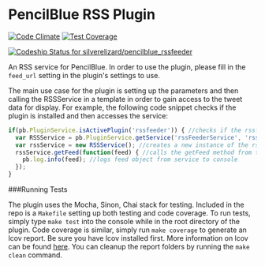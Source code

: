 # PencilBlue RSS Plugin
[![Code Climate](https://codeclimate.com/github/silverelizard/pencilblue_rssfeeder/badges/gpa.svg)](https://codeclimate.com/github/silverelizard/pencilblue_rssfeeder) [![Test Coverage](https://codeclimate.com/github/silverelizard/pencilblue_rssfeeder/badges/coverage.svg)](https://codeclimate.com/github/silverelizard/pencilblue_rssfeeder)

[ ![Codeship Status for silverelizard/pencilblue_rssfeeder](https://codeship.com/projects/8896e280-ca7a-0132-be6f-62dc20cced87/status?branch=master)](https://codeship.com/projects/75511)

An RSS service for PencilBlue. In order to use the plugin, please fill in the `feed_url` setting in the plugin's settings to use.

The main use case for the plugin is setting up the parameters and then calling the RSSService in a template in order to gain access to the tweet data for display. For example, the following code snippet checks if the plugin is installed and then accesses the service:

```JavaScript
if(pb.PluginService.isActivePlugin('rssfeeder')) { //checks if the rssfeeder plugin is installed
  var RSSService = pb.PluginService.getService('rssFeederService', 'rssfeeder'); //gets the rssfeeder service from the plugin
  var rssService = new RSSService(); //creates a new instance of the rss service
  rssService.getFeed(function(feed) { //calls the getFeed method from the rss service with a callback
    pb.log.info(feed); //logs feed object from service to console
  });
}
```

###Running Tests

The plugin uses the Mocha, Sinon, Chai stack for testing. Included in the repo is a `Makefile` setting up both testing and code coverage. To run tests,  simply type `make test` into the console while in the root directory of the plugin. Code coverage is similar, simply run `make coverage` to generate an lcov report. Be sure you have lcov installed first. More information on lcov can be found [here](http://ltp.sourceforge.net/coverage/lcov.php). You can cleanup the report folders by running the `make clean` command.